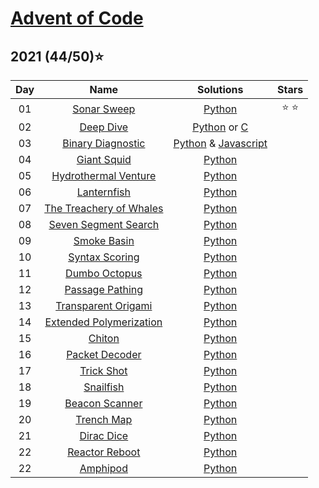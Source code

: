 # [Advent of Code](https://adventofcode.com/)

## 2021 (44/50):star:

| Day | Name | Solutions | Stars |
| :------: | :-------------------: | :--------------: | :--------: |
| 01 | [Sonar Sweep](https://adventofcode.com/2021/day/1) | [Python](2021/day_1.py) | :star: :star:
| 02 | [Deep Dive](https://adventofcode.com/2021/day/2) | [Python](2021/day_2.py) or [C](2021/day02/solve.c)
| 03 | [Binary Diagnostic](https://adventofcode.com/2021/day/3) | [Python](day_3.py) & [Javascript](2021/day03/part2.js)
| 04 | [Giant Squid](https://adventofcode.com/2021/day/4) | [Python](2021/day_4.py)
| 05 | [Hydrothermal Venture](https://adventofcode.com/2021/day/5) | [Python](2021/day_5.py)
| 06 | [Lanternfish](https://adventofcode.com/2021/day/6) | [Python](2021/day_6.py)
| 07 | [The Treachery of Whales](https://adventofcode.com/2021/day/7) | [Python](2021/day_7.py)
| 08 | [Seven Segment Search](https://adventofcode.com/2021/day/8) | [Python](2021/day_8.py)
| 09 | [Smoke Basin](https://adventofcode.com/2021/day/9) | [Python](2021/day_9.py)
| 10 | [Syntax Scoring](https://adventofcode.com/2021/day/10) | [Python](2021/day_10.py)
| 11 | [Dumbo Octopus](https://adventofcode.com/2021/day/11) | [Python](2021/day_11.py)
| 12 | [Passage Pathing](https://adventofcode.com/2021/day/12) | [Python](2021/day_12.py)
| 13 | [Transparent Origami](https://adventofcode.com/2021/day/13) | [Python](2021/day_13.py)
| 14 | [Extended Polymerization](https://adventofcode.com/2021/day/14) | [Python](2021/day_14.py)
| 15 | [Chiton](https://adventofcode.com/2021/day/15) | [Python](2021/day_15.py)
| 16 | [Packet Decoder](https://adventofcode.com/2021/day/16) | [Python](2021/day_16.py)
| 17 | [Trick Shot](https://adventofcode.com/2021/day/17) | [Python](2021/day_17.py)
| 18 | [Snailfish](https://adventofcode.com/2021/day/18) | [Python](2021/day_18.py)
| 19 | [Beacon Scanner](https://adventofcode.com/2021/day/19) | [Python](2021/day_19.py)
| 20 | [Trench Map](https://adventofcode.com/2021/day/20) | [Python](2021/day_20.py)
| 21 | [Dirac Dice](https://adventofcode.com/2021/day/21) | [Python](2021/day_21.py)
| 22 | [Reactor Reboot](https://adventofcode.com/2021/day/22) | [Python](2021/day_22.py)
| 22 | [Amphipod](https://adventofcode.com/2021/day/23) | [Python](2021/day_23.py)
